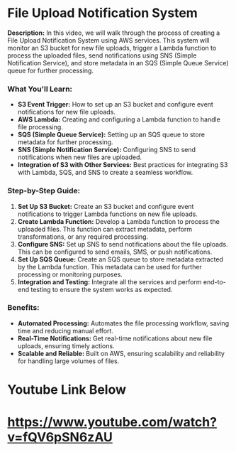 # File Upload Notification System

**Description:**
In this video, we will walk through the process of creating a File Upload Notification System using AWS services. This system will monitor an S3 bucket for new file uploads, trigger a Lambda function to process the uploaded files, send notifications using SNS (Simple Notification Service), and store metadata in an SQS (Simple Queue Service) queue for further processing.

### What You'll Learn:
- **S3 Event Trigger:** How to set up an S3 bucket and configure event notifications for new file uploads.
- **AWS Lambda:** Creating and configuring a Lambda function to handle file processing.
- **SQS (Simple Queue Service):** Setting up an SQS queue to store metadata for further processing.
- **SNS (Simple Notification Service):** Configuring SNS to send notifications when new files are uploaded.
- **Integration of S3 with Other Services:** Best practices for integrating S3 with Lambda, SQS, and SNS to create a seamless workflow.

### Step-by-Step Guide:
1. **Set Up S3 Bucket:** Create an S3 bucket and configure event notifications to trigger Lambda functions on new file uploads.
2. **Create Lambda Function:** Develop a Lambda function to process the uploaded files. This function can extract metadata, perform transformations, or any required processing.
3. **Configure SNS:** Set up SNS to send notifications about the file uploads. This can be configured to send emails, SMS, or push notifications.
4. **Set Up SQS Queue:** Create an SQS queue to store metadata extracted by the Lambda function. This metadata can be used for further processing or monitoring purposes.
5. **Integration and Testing:** Integrate all the services and perform end-to-end testing to ensure the system works as expected.

### Benefits:
- **Automated Processing:** Automates the file processing workflow, saving time and reducing manual effort.
- **Real-Time Notifications:** Get real-time notifications about new file uploads, ensuring timely actions.
- **Scalable and Reliable:** Built on AWS, ensuring scalability and reliability for handling large volumes of files.
# Youtube Link Below 
# https://www.youtube.com/watch?v=fQV6pSN6zAU
